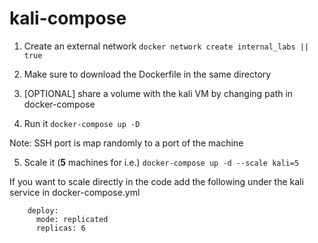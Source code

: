 # kali-compose

1) Create an external network
```docker network create internal_labs || true```

2) Make sure to download the Dockerfile in the same directory

3) [OPTIONAL] share a volume with the kali VM by changing path in docker-compose

4) Run it
```docker-compose up -D```

Note: SSH port is map randomly to a port of the machine

5) Scale it (**5** machines for i.e.)
```docker-compose up -d --scale kali=5```

If you want to scale directly in the code add the following under the kali service in docker-compose.yml

```
    deploy:
      mode: replicated
      replicas: 6
```
